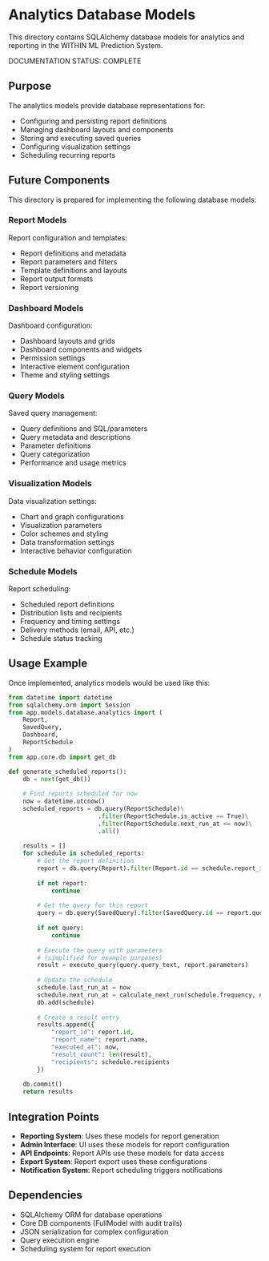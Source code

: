 # Analytics Database Models

This directory contains SQLAlchemy database models for analytics and reporting in the WITHIN ML Prediction System.

DOCUMENTATION STATUS: COMPLETE

## Purpose

The analytics models provide database representations for:
- Configuring and persisting report definitions
- Managing dashboard layouts and components
- Storing and executing saved queries
- Configuring visualization settings
- Scheduling recurring reports

## Future Components

This directory is prepared for implementing the following database models:

### Report Models

Report configuration and templates:
- Report definitions and metadata
- Report parameters and filters
- Template definitions and layouts
- Report output formats
- Report versioning

### Dashboard Models

Dashboard configuration:
- Dashboard layouts and grids
- Dashboard components and widgets
- Permission settings
- Interactive element configuration
- Theme and styling settings

### Query Models

Saved query management:
- Query definitions and SQL/parameters
- Query metadata and descriptions
- Parameter definitions
- Query categorization
- Performance and usage metrics

### Visualization Models

Data visualization settings:
- Chart and graph configurations
- Visualization parameters
- Color schemes and styling
- Data transformation settings
- Interactive behavior configuration

### Schedule Models

Report scheduling:
- Scheduled report definitions
- Distribution lists and recipients
- Frequency and timing settings
- Delivery methods (email, API, etc.)
- Schedule status tracking

## Usage Example

Once implemented, analytics models would be used like this:

```python
from datetime import datetime
from sqlalchemy.orm import Session
from app.models.database.analytics import (
    Report, 
    SavedQuery, 
    Dashboard, 
    ReportSchedule
)
from app.core.db import get_db

def generate_scheduled_reports():
    db = next(get_db())
    
    # Find reports scheduled for now
    now = datetime.utcnow()
    scheduled_reports = db.query(ReportSchedule)\
                         .filter(ReportSchedule.is_active == True)\
                         .filter(ReportSchedule.next_run_at <= now)\
                         .all()
    
    results = []
    for schedule in scheduled_reports:
        # Get the report definition
        report = db.query(Report).filter(Report.id == schedule.report_id).first()
        
        if not report:
            continue
            
        # Get the query for this report
        query = db.query(SavedQuery).filter(SavedQuery.id == report.query_id).first()
        
        if not query:
            continue
        
        # Execute the query with parameters
        # (simplified for example purposes)
        result = execute_query(query.query_text, report.parameters)
        
        # Update the schedule
        schedule.last_run_at = now
        schedule.next_run_at = calculate_next_run(schedule.frequency, now)
        db.add(schedule)
        
        # Create a result entry
        results.append({
            "report_id": report.id,
            "report_name": report.name,
            "executed_at": now,
            "result_count": len(result),
            "recipients": schedule.recipients
        })
    
    db.commit()
    return results
```

## Integration Points

- **Reporting System**: Uses these models for report generation
- **Admin Interface**: UI uses these models for report configuration
- **API Endpoints**: Report APIs use these models for data access
- **Export System**: Report export uses these configurations
- **Notification System**: Report scheduling triggers notifications

## Dependencies

- SQLAlchemy ORM for database operations
- Core DB components (FullModel with audit trails)
- JSON serialization for complex configuration
- Query execution engine
- Scheduling system for report execution 